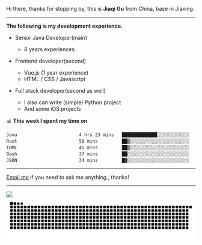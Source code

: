 Hi there, thanks for stopping by, this is **Jiaqi Gu** from China, base in Jiaxing.

---

**The following is my development experience.**

- Senior Java Developer(main)
  - 8 years experiences

- Frontend developer(second)
  - Vue.js (1 year experience)
  - HTML / CSS / Javascript
  
- Full stack developer(second as well)
  - I also can write (simple) Python project
  - And some iOS projects

📊 **This week I spent my time on**
<!--START_SECTION:waka-->

```txt
Java                       4 hrs 23 mins   █████████████░░░░░░░░░░░░   52.31 %
Rust                       50 mins         ██▒░░░░░░░░░░░░░░░░░░░░░░   09.93 %
TOML                       45 mins         ██▒░░░░░░░░░░░░░░░░░░░░░░   08.99 %
Bash                       37 mins         ██░░░░░░░░░░░░░░░░░░░░░░░   07.38 %
JSON                       34 mins         █▓░░░░░░░░░░░░░░░░░░░░░░░   06.78 %
```

<!--END_SECTION:waka-->

---

[Email me](mailto:htk2klwgr@mozmail.com?subject=Hiring_from_GitHub) if you need to ask me anything., thanks!

---

![]( https://visitor-badge.glitch.me/badge?page_id=githubgujiaqi)
![]( https://github.com/droid-Q/droid-Q/raw/output/github-contribution-grid-snake.svg#gh-dark-mode-only)
